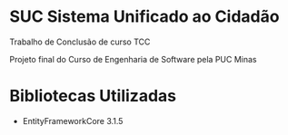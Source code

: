 # SUC Sistema Unificado ao Cidadão
Trabalho de Conclusão de curso TCC 

Projeto final do Curso de Engenharia de Software pela PUC Minas


# Bibliotecas Utilizadas

- EntityFrameworkCore 3.1.5
